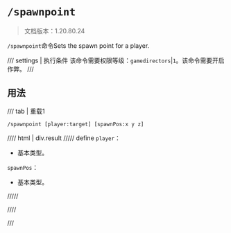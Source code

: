 # `/spawnpoint`

> 文档版本：1.20.80.24

`/spawnpoint`命令Sets the spawn point for a player.

/// settings | 执行条件
该命令需要权限等级：`gamedirectors`|`1`。该命令需要开启作弊。
///

## 用法

/// tab | 重载1
```mcfunction
/spawnpoint [player:target] [spawnPos:x y z]
```

//// html | div.result
///// define
`player`：<!-- md:samp target -->

- 基本类型。

`spawnPos`：<!-- md:samp x y z -->

- 基本类型。


/////

////

///
